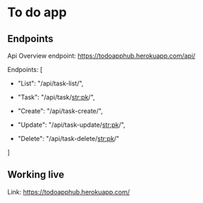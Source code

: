 # To do app

## Endpoints
Api Overview endpoint: https://todoapphub.herokuapp.com/api/

Endpoints: [

   - "List": "/api/task-list/",
   
   - "Task": "/api/task/<str:pk>/",
   
   - "Create": "/api/task-create/",
   
   - "Update": "/api/task-update/<str:pk>/",
   
   - "Delete": "/api/task-delete/<str:pk>/"
   
]

## Working live
Link: https://todoapphub.herokuapp.com/

